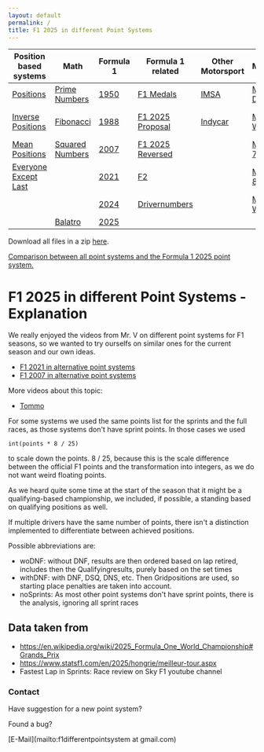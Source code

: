 ```yaml
---
layout: default
permalink: /
title: F1 2025 in different Point Systems
---
```


| Position based systems | Math | Formula 1 | Formula 1 related | Other Motorsport | Mariokart | Scrabble | Youtubers |
| - | - | - | - | - | - | - | - |
| [Positions](/F1_2025_Different_Point_Systems/positions) | [Prime Numbers](/F1_2025_Different_Point_Systems/prime) | [1950](/F1_2025_Different_Point_Systems/1950) | [F1 Medals](/F1_2025_Different_Point_Systems/F1Medals) | [IMSA](/F1_2025_Different_Point_Systems/imsa) | [Mariokart DS](/F1_2025_Different_Point_Systems/mariokart_DS) | [only Scrabble](/F1_2025_Different_Point_Systems/scrabble) | [Tommo](/F1_2025_Different_Point_Systems/tommo) |
| [Inverse Positions](/F1_2025_Different_Point_Systems/inverse_positions) | [Fibonacci](/F1_2025_Different_Point_Systems/fibonacci) | [1988](/F1_2025_Different_Point_Systems/1988) | [F1 2025 Proposal](/F1_2025_Different_Point_Systems/2025_proposal) | [Indycar](/F1_2025_Different_Point_Systems/indycar) | [Mariokart Wii](/F1_2025_Different_Point_Systems/mariokart_Wii) | [Scrabble + F1 2025](/F1_2025_Different_Point_Systems/scrabble_plus_f1_2025) | |
| [Mean Positions](/F1_2025_Different_Point_Systems/mean) | [Squared Numbers](/F1_2025_Different_Point_Systems/squared) | [2007](/F1_2025_Different_Point_Systems/2007) | [F1 2025 Reversed](/F1_2025_Different_Point_Systems/2025_reversed) | | [Mariokart 7](/F1_2025_Different_Point_Systems/mariokart_7) | | |
| [Everyone Except Last](/F1_2025_Different_Point_Systems/eel) | | [2021](/F1_2025_Different_Point_Systems/2021) | [F2](/F1_2025_Different_Point_Systems/F2_2025) | | [Mariokart 8](/F1_2025_Different_Point_Systems/mariokart_8) | | |
| | | [2024](/F1_2025_Different_Point_Systems/2024) | [Drivernumbers](/F1_2025_Different_Point_Systems/drivernumbers) | | [Mariokart World](/F1_2025_Different_Point_Systems/mariokart_World) | | |
| |[Balatro](/F1_2025_Different_Point_Systems/balatro) | [2025](/F1_2025_Different_Point_Systems/2025) | | | | | |

Download all files in a zip [here](/F1_2025_Different_Point_Systems/docs/assets/all_files.zip).

[Comparison between all point systems and the Formula 1 2025 point system.](/F1_2025_Different_Point_Systems/overview)

# F1 2025 in different Point Systems - Explanation

We really enjoyed the videos from Mr. V on different point systems for F1 seasons,
so we wanted to try ourselfs on similar ones for the current season and our own ideas.

- [F1 2021 in alternative point systems](https://www.youtube.com/watch?v=5u08c8_WxSk)
- [F1 2007 in alternative point systems](https://www.youtube.com/watch?v=Gc2kF24cgXI)

More videos about this topic:
- [Tommo](https://www.youtube.com/watch?v=Da2TCf3K8JM)

For some systems we used the same points list for the sprints and the full races,
as those systems don't have sprint points. In those cases we used
```
int(points * 8 / 25)
```
to scale down the points.
8 / 25, because this is the scale difference between the official F1 points
and the transformation into integers, as we do not want weird floating points.

As we heard quite some time at the start of the season that it might be a
qualifying-based championship, we included, if possible,
a standing based on qualifying positions as well.

If multiple drivers have the same number of points,
there isn't a distinction implemented to differentiate between achieved positions.

Possible abbreviations are:
- woDNF: without DNF, results are then ordered based on lap retired,
  includes then the Qualifyingresults, purely based on the set times
- withDNF: with DNF, DSQ, DNS, etc. Then Gridpositions are used,
  so starting place penalties are taken into account.
- noSprints: As most other point systems don't have sprint points,
  there is the analysis, ignoring all sprint races

## Data taken from
  - <https://en.wikipedia.org/wiki/2025_Formula_One_World_Championship#Grands_Prix>
  - <https://www.statsf1.com/en/2025/hongrie/meilleur-tour.aspx>
  - Fastest Lap in Sprints: Race review on Sky F1 youtube channel

### Contact

Have suggestion for a new point system?

Found a bug?

[E-Mail](mailto:f1differentpointsystem at gmail.com)
